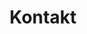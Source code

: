 ---
title: "Kontakt"
# meta description
description: "Kontakt"
phone: "+4915771978965"
email: "maren@osteopathiekammhoff.de"
---